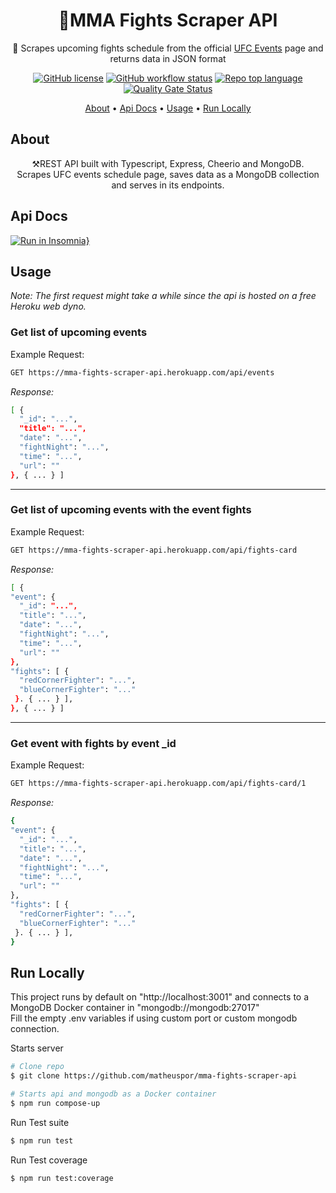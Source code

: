 <h1 align="center">
  🥊MMA Fights Scraper API
</h1>
<p align="center">🤼‍ Scrapes upcoming fights schedule from the official <a href="https://www.ufc.com/events">UFC Events</a> page and returns data in JSON format </p>

<div align="center">
  
  <a href="">![GitHub license](https://img.shields.io/github/license/matheuspor/mma-fights-scraper-api)</a>
  <a href="">![GitHub workflow status](https://img.shields.io/github/workflow/status/matheuspor/mma-fights-web-scraper/Node.js%20Tests)</a>
  <a href="">![Repo top language](https://img.shields.io/github/languages/top/matheuspor/mma-fights-scraper-api)</a>
  <a href="">[![Quality Gate Status](https://sonarcloud.io/api/project_badges/measure?project=matheuspor_mma-fights-web-scraper&metric=alert_status)](https://sonarcloud.io/summary/new_code?id=matheuspor_mma-fights-web-scraper)</a>
  
</div>

  <p align="center">
    <a href="#about">About</a> •
    <a href="#api-docs">Api Docs</a> •
    <a href="#usage">Usage</a> • 
    <a href="#run-locally">Run Locally</a> 
  </p>
  
## About 

  <p align="center">   
  ⚒️REST API built with Typescript, Express, Cheerio and MongoDB. <br>
  Scrapes UFC events schedule page, saves data as a MongoDB collection and serves in its endpoints.
  </p>

## Api Docs

[![Run in Insomnia}](https://insomnia.rest/images/run.svg)](https://insomnia.rest/run/?label=mma-fights-scraper-api&uri=https%3A%2F%2Fraw.githubusercontent.com%2Fmatheuspor%2Fmma-fights-scraper-api%2Fmain%2F.insomnia%2Fexport.json)

## Usage

<em> Note: The first request might take a while since the api is hosted on a free Heroku web dyno. </em>

<h3> Get list of upcoming events </h3>

  <p> Example Request: <p>
  
  ```bash
  GET https://mma-fights-scraper-api.herokuapp.com/api/events
  ```  
  <p> <em> Response: </em> </p>

```bash
[ {
  "_id": "...",
  "title": "...",
  "date": "...",
  "fightNight": "...",
  "time": "...",
  "url": ""
}, { ... } ]
```
---

  <h3> Get list of upcoming events with the event fights </h3>
  
  <p> Example Request: <p>
  
  ```bash
  GET https://mma-fights-scraper-api.herokuapp.com/api/fights-card
  ``` 
  
  <p> <em> Response: </em> </p>

```bash
[ {
"event": {
  "_id": "...",
  "title": "...",
  "date": "...",
  "fightNight": "...",
  "time": "...",
  "url": ""
},
"fights": [ {
  "redCornerFighter": "...",
  "blueCornerFighter": "..."
 }. { ... } ],
}, { ... } ]
```

---

  <h3> Get event with fights by event _id </h3>
  
  <p> Example Request: <p>
  
  ```bash
  GET https://mma-fights-scraper-api.herokuapp.com/api/fights-card/1
  ``` 
  
  <p> <em> Response: </em> </p>

```bash
{
"event": {
  "_id": "...",
  "title": "...",
  "date": "...",
  "fightNight": "...",
  "time": "...",
  "url": ""
},
"fights": [ {
  "redCornerFighter": "...",
  "blueCornerFighter": "..."
 }. { ... } ],
}
```

## Run Locally

This project runs by default on "http://localhost:3001" and connects to a MongoDB Docker container in "mongodb://mongodb:27017"<br>
Fill the empty .env variables if using custom port or custom mongodb connection.

Starts server

```bash
# Clone repo
$ git clone https://github.com/matheuspor/mma-fights-scraper-api

# Starts api and mongodb as a Docker container
$ npm run compose-up
```

Run Test suite

```bash
$ npm run test
```

Run Test coverage

```bash
$ npm run test:coverage
```
